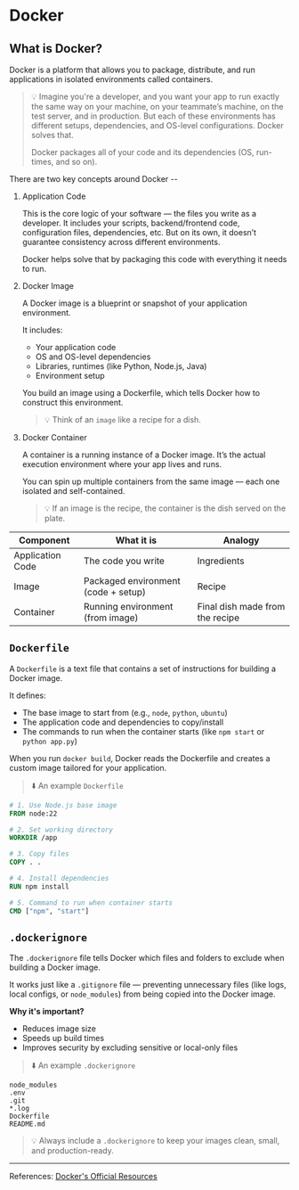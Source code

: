 # Docker

## What is Docker?

Docker is a platform that allows you to package, distribute, and run applications in isolated environments called containers.

> 💡 Imagine you're a developer, and you want your app to run exactly the same way on your machine, on your teammate’s machine, on the test server, and in production. But each of these environments has different setups, dependencies, and OS-level configurations. Docker solves that.
>
> Docker packages all of your code and its dependencies (OS, run-times, and so on).

There are two key concepts around Docker --

1. Application Code

   This is the core logic of your software — the files you write as a developer. It includes your scripts, backend/frontend code, configuration files, dependencies, etc. But on its own, it doesn’t guarantee consistency across different environments.

   Docker helps solve that by packaging this code with everything it needs to run.

2. Docker Image

   A Docker image is a blueprint or snapshot of your application environment.

   It includes:

   - Your application code
   - OS and OS-level dependencies
   - Libraries, runtimes (like Python, Node.js, Java)
   - Environment setup

   You build an image using a Dockerfile, which tells Docker how to construct this environment.

   > 💡 Think of an `image` like a recipe for a dish.

3. Docker Container

   A container is a running instance of a Docker image. It’s the actual execution environment where your app lives and runs.

   You can spin up multiple containers from the same image — each one isolated and self-contained.

   > 💡 If an image is the recipe, the container is the dish served on the plate.

| **Component**    | **What it is**                      | **Analogy**                     |
| ---------------- | ----------------------------------- | ------------------------------- |
| Application Code | The code you write                  | Ingredients                     |
| Image            | Packaged environment (code + setup) | Recipe                          |
| Container        | Running environment (from image)    | Final dish made from the recipe |

## `Dockerfile`

A `Dockerfile` is a text file that contains a set of instructions for building a Docker image.

It defines:

- The base image to start from (e.g., `node`, `python`, `ubuntu`)
- The application code and dependencies to copy/install
- The commands to run when the container starts (like `npm start` or `python app.py`)

When you run `docker build`, Docker reads the Dockerfile and creates a custom image tailored for your application.

> ⬇️ An example `Dockerfile`

```Dockerfile
# 1. Use Node.js base image
FROM node:22

# 2. Set working directory
WORKDIR /app

# 3. Copy files
COPY . .

# 4. Install dependencies
RUN npm install

# 5. Command to run when container starts
CMD ["npm", "start"]
```

## `.dockerignore`

The `.dockerignore` file tells Docker which files and folders to exclude when building a Docker image.

It works just like a `.gitignore` file — preventing unnecessary files (like logs, local configs, or `node_modules`) from being copied into the Docker image.

**Why it's important?**

- Reduces image size
- Speeds up build times
- Improves security by excluding sensitive or local-only files

> ⬇️ An example `.dockerignore`

```.dockerignore
node_modules
.env
.git
*.log
Dockerfile
README.md
```

> 💡 Always include a `.dockerignore` to keep your images clean, small, and production-ready.

---

References: [Docker's Official Resources](https://www.docker.com/resources/what-container)
